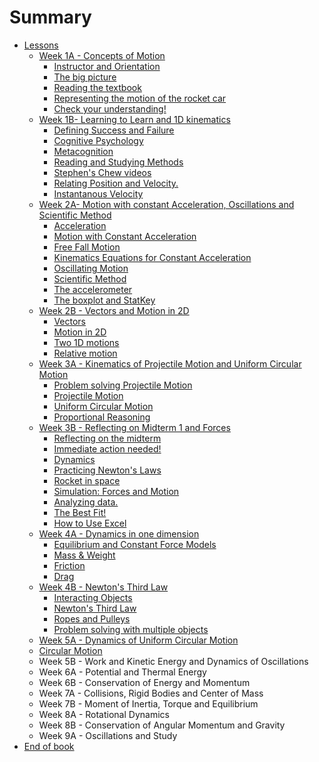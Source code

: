 # Summary

* [Lessons](README.md)
  * [Week 1A - Concepts of Motion](week-1.md)
    * [Instructor and Orientation](instructor.md)
    * [The big picture](the-big-picture.md)
    * [Reading the textbook](reading-the-textbook.md)
    * [Representing the motion of the rocket car](representing-the-motion-of-the-rocket-car.md)
    * [Check your understanding!](check-your-understanding.md)
  * [Week 1B- Learning to Learn and 1D kinematics](week-1b-learning-to-learn-and-1d-kinematics.md)
    * [Defining Success and Failure](learning-to-learn.md)
    * [Cognitive Psychology](cognitive.md)
    * [Metacognition](metacognition-and-the-study-cycle.md)
    * [Reading and Studying Methods](specific-tips.md)
    * [Stephen's Chew videos](study-smart-not-harder.md)
    * [Relating Position and Velocity. ](relating-position-and-velocity.md)
    * [Instantanous Velocity](instantanous-velocity.md)
  * [Week 2A-  Motion with constant Acceleration, Oscillations and Scientific Method](week-2a-scientific-method-motion-with-constant-acceleration-and-oscillations.md)
    * [Acceleration](acceleration.md)
    * [Motion with Constant Acceleration](motion-with-constant-acceleration.md)
    * [Free Fall Motion](free-fall-motion.md)
    * [Kinematics Equations for Constant Acceleration](kinematics-equations.md)
    * [Oscillating Motion](oscillating-motion.md)
    * [Scientific Method](scientific-method.md)
    * [The accelerometer](the-accelerometer.md)
    * [The boxplot and StatKey](the-boxplot-and-statkey.md)
  * [Week 2B - Vectors and Motion in 2D](week-2b-vectors-and-motion-in-2d.md)
    * [Vectors](week-2b-vectors-and-motion-in-2d/vector.md)
    * [Motion in 2D](week-2b-vectors-and-motion-in-2d/motion-in-2d.md)
    * [Two 1D motions](week-2b-vectors-and-motion-in-2d/two-1d-motions.md)
    * [Relative motion](week-2b-vectors-and-motion-in-2d/relative-motion.md)
  * [Week 3A - Kinematics of Projectile Motion and Uniform Circular Motion](week-3a-kinematics-of-projectile-motion-and-uniform-circular-motion.md)
    * [Problem solving Projectile Motion](week-3a-kinematics-of-projectile-motion-and-uniform-circular-motion/problem-solving-projectile-motion.md)
    * [Projectile Motion](week-3a-kinematics-of-projectile-motion-and-uniform-circular-motion/projectile-motion.md)
    * [Uniform Circular Motion](week-3a-kinematics-of-projectile-motion-and-uniform-circular-motion/uniform-circular-motion.md)
    * [Proportional Reasoning](week-3a-kinematics-of-projectile-motion-and-uniform-circular-motion/check-your-understanding.md)
  * [Week 3B - Reflecting on Midterm 1 and Forces](week-3b-metacognition-analyzing-data-and-forces.md)
    * [Reflecting on the midterm](week-3b-metacognition-analyzing-data-and-forces/reflecting-on-the-midterm.md)
    * [Immediate action needed!](week-3b-metacognition-analyzing-data-and-forces/do-it.md)
    * [Dynamics](week-3b-metacognition-analyzing-data-and-forces/dynamics.md)
    * [Practicing Newton's Laws](week-3b-metacognition-analyzing-data-and-forces/practicing-newtons-laws.md)
    * [Rocket in space](week-3b-metacognition-analyzing-data-and-forces/rocket-in-space.md)
    * [Simulation: Forces and Motion](week-3b-metacognition-analyzing-data-and-forces/simulation-forces-and-motion.md)
    * [Analyzing data. ](week-3b-metacognition-analyzing-data-and-forces/analyzing-data.md)
    * [The Best Fit!](week-3b-metacognition-analyzing-data-and-forces/the-best-fit.md)
    * [How to Use Excel](week-3b-metacognition-analyzing-data-and-forces/how-to-use-excel.md)
  * [Week 4A - Dynamics in one dimension](week-4a-dynamics-in-one-dimension.md)
    * [Equilibrium and Constant Force Models](equilibrium-model.md)
    * [Mass & Weight](mass-and-weight.md)
    * [Friction](friction.md)
    * [Drag](drag.md)
  * [Week 4B - Newton's Third Law](week-4b-newtons-third-law.md)
    * [Interacting Objects](week-4b-newtons-third-law/interacting-objects.md)
    * [Newton's Third Law](week-4b-newtons-third-law/newtons-third-law.md)
    * [Ropes and Pulleys](week-4b-newtons-third-law/ropes-and-pulleys.md)
    * [Problem solving with multiple objects](week-4b-newtons-third-law/problem-solving-with-multiple-objects.md)
  * [Week 5A - Dynamics of Uniform Circular Motion](week-5a-dynamics-of-uniform-circular-motion.md)
  * [Circular Motion](circular-motion.md)
  * Week 5B - Work and Kinetic Energy and Dynamics of Oscillations 
  * Week 6A - Potential and Thermal Energy
  * Week 6B - Conservation of Energy and Momentum
  * Week 7A - Collisions, Rigid Bodies and Center of Mass
  * Week 7B - Moment of Inertia, Torque and Equilibrium
  * Week 8A - Rotational Dynamics 
  * Week 8B - Conservation of Angular Momentum and Gravity
  * Week 9A - Oscillations and Study
* [End of book ](end-of-book.md)

